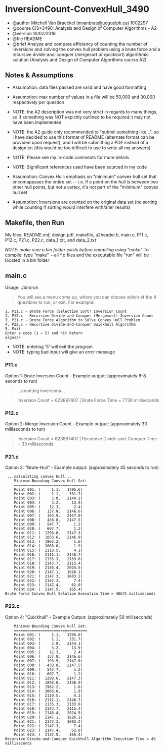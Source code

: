 # InversionCount-ConvexHull_3490

 * @author Mitchell Van Braeckel (mvanbrae@uoguelph.ca) 1002297
 * @course CIS*3490: Analysis and Design of Computer Algorithms - A2
 * @version 10/02/2019
 * @file README
 * @brief Analyze and compare efficiency of counting the number of inversions and solving the convex hull problem using a brute force and a recursive divide-and-conquer (mergesort or quicksort) algorithmic solution (Analysis and Design of Computer Algorithms course A2)

## Notes & Assumptions

* Assumption: data files passed are valid and have good formatting
* Assumption: max number of values in a file will be 50,000 and 30,000 respectively per question
* NOTE: the A2 description was not very strict in regards to many things, so if something was NOT explcitly outlined to be required it may not have been implemented
* NOTE: the A2 guide only recommended to "submit something like...", so I have decided to use this format of README (alternate format can be provided upon request), and I will be submitting a PDF instead of a design.txt (this would be too difficult to use to write all my answers)
* NOTE: Please see my in-code comments for more details
* NOTE: Significant references used have been sourced in my code

* Assumption: Convex Hull: emphasis on "minimum" convex hull set that encomappases the entire set -- i.e. If a point on the hull is between two other hull points, but not a vertex, it's not part of the "minimum" convex hull set
* Assumption: Inversions are counted on the original data set (no sorting while counting if sorting would interfere with/alter results)

## Makefile, then Run

My files: README.md, design.pdf, makefile, a2header.h, main.c, P11.c, P12.c, P21.c, P22.c, data_1.txt, and data_2.txt

_NOTE: make sure a bin folder exists before compiling using "make"_
To compile: type "make" --all *.o files and the executable file "run" will be located in a bin folder

## main.c

Usage: ./bin/run

> You will see a menu come up, where you can choose which of the 4 questions to run, or exit. For example:

```
1. P11.c - Brute Force (Selection Sort) Inversion Count
2. P12.c - Recursive Divide-and-Conquer (Mergesort) Inversion Count
3. P21.c - Brute Force Algorithm to Solve Convex Hull Problem
4. P22.c - Recursive Divide-and-Conquer Quickhull Algorithm
5. Exit
Enter a code (1 – 5) and hit Return
algos/> 
```
* NOTE: entering '5' will exit the program
* NOTE: typing bad input will give an error message

### P11.c

Option 1: Brute Inversion Count - Example output: (approximately 6-8 seconds to run)

> ...counting inversions...

> Inversion Count = 623897407 | Brute Force Time = 7739 milliseconds

### P12.c

Option 2: Merge Inversion Count - Example output: (approximately 30 milliseconds to run)

> Inversion Count = 623897407 | Recursive Divide-and-Conquer Time = 33 milliseconds

### P21.c

Option 3: "Brute-Hull" - Example output: (approximately 45 seconds to run)
```
 ...calculating convex hull...
 	Minimum Bounding Convex Hull Set:
	=================================
	Point 001: (     1.1,   1705.6)
	Point 002: (     1.1,    331.7)
	Point 003: (     3.0,   2144.1)
	Point 004: (     3.2,     13.9)
	Point 005: (    12.3,      2.4)
	Point 006: (   137.8,   2146.6)
	Point 007: (   193.9,   2147.0)
	Point 008: (   438.8,   2147.5)
	Point 009: (   547.7,      1.2)
	Point 010: (   607.7,      1.2)
	Point 011: (  1298.6,   2147.3)
	Point 012: (  1858.6,   2146.9)
	Point 013: (  1962.2,      1.6)
	Point 014: (  2068.0,      1.9)
	Point 015: (  2110.5,      4.1)
	Point 016: (  2111.1,   2146.7)
	Point 017: (  2135.3,   2133.6)
	Point 018: (  2143.7,   2115.4)
	Point 019: (  2146.4,   2024.5)
	Point 020: (  2147.1,   1826.1)
	Point 021: (  2147.3,   1603.2)
	Point 022: (  2147.3,      7.4)
	Point 023: (  2147.4,     62.0)
	Point 024: (  2147.5,    165.4)
Brute Force Convex Hull Solution Execution Time = 48675 milliseconds
```

### P22.c

Option 4: "Quickhull" - Example Output: (approximately 50 milliseconds)

```
	Minimum Bounding Convex Hull Set:
	=================================
	Point 001: (     1.1,   1705.6)
	Point 002: (     1.1,    331.7)
	Point 003: (     3.0,   2144.1)
	Point 004: (     3.2,     13.9)
	Point 005: (    12.3,      2.4)
	Point 006: (   137.8,   2146.6)
	Point 007: (   193.9,   2147.0)
	Point 008: (   438.8,   2147.5)
	Point 009: (   547.7,      1.2)
	Point 010: (   607.7,      1.2)
	Point 011: (  1298.6,   2147.3)
	Point 012: (  1858.6,   2146.9)
	Point 013: (  1962.2,      1.6)
	Point 014: (  2068.0,      1.9)
	Point 015: (  2110.5,      4.1)
	Point 016: (  2111.1,   2146.7)
	Point 017: (  2135.3,   2133.6)
	Point 018: (  2143.7,   2115.4)
	Point 019: (  2146.4,   2024.5)
	Point 020: (  2147.1,   1826.1)
	Point 021: (  2147.3,   1603.2)
	Point 022: (  2147.3,      7.4)
	Point 023: (  2147.4,     62.0)
	Point 024: (  2147.5,    165.4)
Recursive Divide-and-Conquer Quickhull Algorithm Execution Time = 49 milliseconds
```
